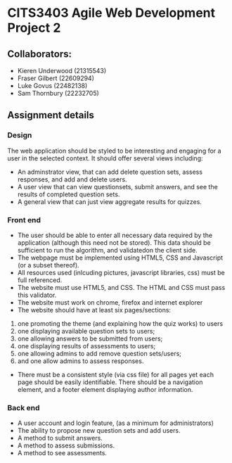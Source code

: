 # CITS3403 Agile Web Development Project 2

## Collaborators: 
- Kieren Underwood (21315543)
- Fraser Gilbert (22609294) 
- Luke Govus (22482138)
- Sam Thornbury (22232705)

## Assignment details

### Design

The web application should be styled to be interesting and engaging for a user in the selected context. It should offer several views including:

- An adminstrator view, that can add delete question sets, assess responses, and add and delete users.
- A user view that can view questionsets, submit answers, and see the results of completed question sets.
- A general view that can just view aggregate results for quizzes. 

### Front end

- The user should be able to enter all necessary data required by the application (although this need not be stored). This data should be sufficient to run the algorithm, and validatedon the client side.
- The webpage must be implemented using HTML5, CSS and Javascript (or a subset thereof).
- All resources used (inlcuding pictures, javascript libraries, css) must be full referenced.
- The website must use HTML5, and CSS. The HTML and CSS must pass this validator.
- The website must work on chrome, firefox and internet explorer
- The website should have at least six pages/sections: 
1. one promoting the theme (and explaining how the quiz works) to users 
2. one displaying available question sets to users; 
3. one allowing answers to be submitted from users; 
4. one displaying results of assessments to users; 
5. one allowing admins to add remove question sets/users; 
6. and one allow admins to assess responses.
- There must be a consistent style (via css file) for all pages yet each page should be easily identifiable. There should be a navigation element, and a footer element displaying author information.

### Back end

- A user account and login feature, (as a minimum for administrators)
- The ability to propose new question sets and add users.
- A method to submit answers.
- A method to assess submissions.
- A method to see assessments.
